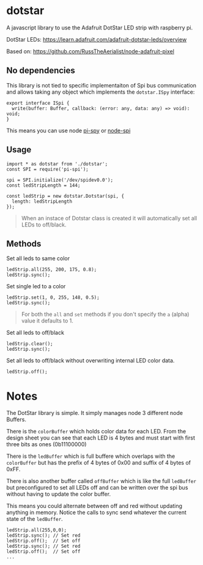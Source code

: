 # dotstar
A javascript library to use the Adafruit DotStar LED strip with raspberry pi.

DotStar LEDs: https://learn.adafruit.com/adafruit-dotstar-leds/overview

Based on: https://github.com/RussTheAerialist/node-adafruit-pixel

## No dependencies

This library is not tied to specific implementaiton of Spi bus communication and allows taking any object which implements the `dotstar.ISpy` interface:
```
export interface ISpi {
  write(buffer: Buffer, callback: (error: any, data: any) => void): void;
}
```

This means you can use node [pi-spy](https://github.com/natevw/pi-spi) or [node-spi](https://github.com/RussTheAerialist/node-spi)

## Usage

```
import * as dotstar from './dotstar';
const SPI = require('pi-spi');

spi = SPI.initialize('/dev/spidev0.0');
const ledStripLength = 144;

const ledStrip = new dotstar.Dotstar(spi, {
  length: ledStripLength
});
```

> When an instace of Dotstar class is created it will automatically set all LEDs to off/black.

## Methods

Set all leds to same color
```
ledStrip.all(255, 200, 175, 0.8);
ledStrip.sync();
```

Set single led to a color
```
ledStrip.set(1, 0, 255, 148, 0.5);
ledStrip.sync();
```

> For both the `all` and `set` methods if you don't specify the `a` (alpha) value it defaults to 1.


Set all leds to off/black
```
ledStrip.clear();
ledStrip.sync();
```

Set all leds to off/black without overwriting internal LED color data.
```
ledStrip.off();
```

# Notes
The DotStar library is simple. It simply manages node 3 different node Buffers.

There is the `colorBuffer` which holds color data for each LED.  From the design sheet you can see that each LED is 4 bytes and must start with first three bits as ones (0b11100000)

There is the `ledBuffer` which is full buffere which overlaps with the `colorBuffer` but has the prefix of 4 bytes of 0x00 and suffix of 4 bytes of 0xFF.

There is also another buffer called `offBuffer` which is like the full `ledBuffer` but preconfigured to set all LEDs off and can be written over the spi bus without having to update the color buffer.

This means you could alternate between off and red without updating anything in memory. Notice the calls to sync send whatever the current state of the `ledBuffer`.

```
ledStrip.all(255,0,0);
ledStrip.sync(); // Set red
ledStrip.off();  // Set off
ledStrip.sync(); // Set red
ledStrip.off();  // Set off
...
```
